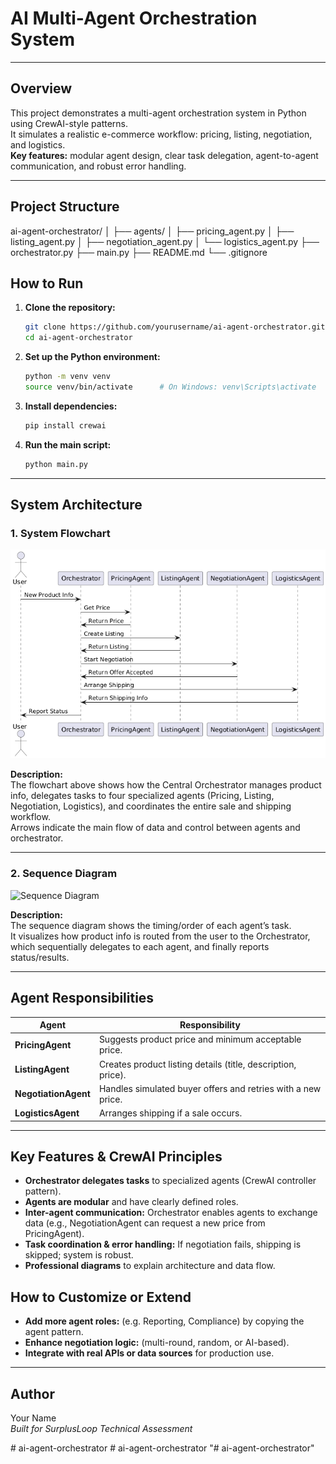 # AI Multi-Agent Orchestration System

---

## **Overview**

This project demonstrates a multi-agent orchestration system in Python using CrewAI-style patterns.  
It simulates a realistic e-commerce workflow: pricing, listing, negotiation, and logistics.  
**Key features:** modular agent design, clear task delegation, agent-to-agent communication, and robust error handling.

---

## **Project Structure**

ai-agent-orchestrator/
│
├── agents/
│ ├── pricing_agent.py
│ ├── listing_agent.py
│ ├── negotiation_agent.py
│ └── logistics_agent.py
├── orchestrator.py
├── main.py
├── README.md
└── .gitignore


## **How to Run**

1. **Clone the repository:**
    ```bash
    git clone https://github.com/yourusername/ai-agent-orchestrator.git
    cd ai-agent-orchestrator
    ```

2. **Set up the Python environment:**
    ```bash
    python -m venv venv
    source venv/bin/activate      # On Windows: venv\Scripts\activate
    ```

3. **Install dependencies:**
    ```bash
    pip install crewai
    ```

4. **Run the main script:**
    ```bash
    python main.py
    ```

---

## **System Architecture**

### **1. System Flowchart**

![Flowchart](./seq.png)

**Description:**  
The flowchart above shows how the Central Orchestrator manages product info, delegates tasks to four specialized agents (Pricing, Listing, Negotiation, Logistics), and coordinates the entire sale and shipping workflow.  
Arrows indicate the main flow of data and control between agents and orchestrator.

---

### **2. Sequence Diagram**

![Sequence Diagram](./your-sequence-diagram.png)

**Description:**  
The sequence diagram shows the timing/order of each agent’s task.  
It visualizes how product info is routed from the user to the Orchestrator, which sequentially delegates to each agent, and finally reports status/results.

---

## **Agent Responsibilities**

| Agent             | Responsibility                                                   |
|-------------------|------------------------------------------------------------------|
| **PricingAgent**      | Suggests product price and minimum acceptable price.              |
| **ListingAgent**      | Creates product listing details (title, description, price).      |
| **NegotiationAgent**  | Handles simulated buyer offers and retries with a new price.      |
| **LogisticsAgent**    | Arranges shipping if a sale occurs.                              |

---

## **Key Features & CrewAI Principles**

- **Orchestrator delegates tasks** to specialized agents (CrewAI controller pattern).
- **Agents are modular** and have clearly defined roles.
- **Inter-agent communication:** Orchestrator enables agents to exchange data (e.g., NegotiationAgent can request a new price from PricingAgent).
- **Task coordination & error handling:** If negotiation fails, shipping is skipped; system is robust.
- **Professional diagrams** to explain architecture and data flow.

## **How to Customize or Extend**

- **Add more agent roles:** (e.g. Reporting, Compliance) by copying the agent pattern.
- **Enhance negotiation logic:** (multi-round, random, or AI-based).
- **Integrate with real APIs or data sources** for production use.

---

## **Author**

Your Name  
*Built for SurplusLoop Technical Assessment*

#   a i - a g e n t - o r c h e s t r a t o r 
 
 #   a i - a g e n t - o r c h e s t r a t o r 
 
 "# ai-agent-orchestrator" 
